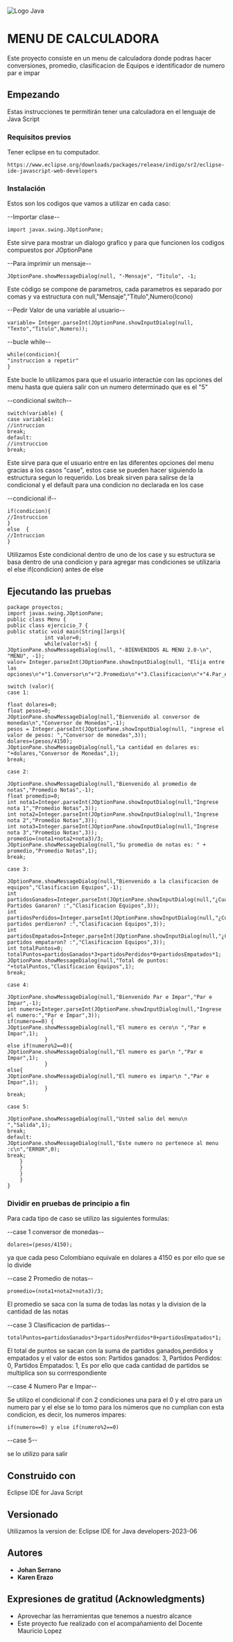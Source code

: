 ![Logo Java](https://seeklogo.com/images/J/java-logo-7833D1D21A-seeklogo.com.png)

# MENU DE CALCULADORA

Este proyecto consiste en un menu de calculadora donde podras hacer conversiones, 
promedio, clasificacion de Equipos e identificador de numero par e impar

## Empezando

Estas instrucciones te permitirán tener una calculadora en el lenguaje de Java Script

### Requisitos previos

Tener eclipse en tu computador.
```
https://www.eclipse.org/downloads/packages/release/indigo/sr2/eclipse-ide-javascript-web-developers
```

### Instalación

Estos son los codigos que vamos a utilizar en cada caso:

--Importar clase--

```
import javax.swing.JOptionPane;
```
Este sirve para mostrar un dialogo grafico y para que funcionen los codigos compuestos por JOptionPane

--Para imprimir un mensaje--
```
JOptionPane.showMessageDialog(null, "-Mensaje", "Titulo", -1;
```
Este código se compone de parametros, cada parametros es separado por comas y va estructura con null,"Mensaje","Titulo",Numero(Icono)

--Pedir Valor de una variable al usuario--
```
variable= Integer.parseInt(JOptionPane.showInputDialog(null, "Texto","Titulo",Numero));
```
--bucle while--
```
while(condicion){
"instruccion a repetir"
}
```
Este bucle lo utilizamos para que el usuario interactúe con las opciones del menu hasta que quiera salir con un numero determinado que es el "5"

--condicional switch--
```
switch(variable) {
case variable1:
//intruccion
break;
default:
//instruccion
break;
```
Este sirve para que el usuario entre en las diferentes opciones del menu gracias a los casos "case", estos case se pueden hacer siguiendo la estructura segun lo requerido. Los break sirven para salirse de la condicional y el default para una condicion no declarada en los case

--condicional if--
```
if(condicion){
//Instruccion
}
else  {
//Intruccion
}
```
Utilizamos Este condicional dentro de uno de los case y su estructura se basa dentro de una condicion y para agregar mas condiciones se utilizaria el else if(condicion) antes de else



## Ejecutando las pruebas
```
package proyectos;
import javax.swing.JOptionPane;
public class Menu {
public class ejercicio_7 {
public static void main(String[]args){
			int valor=0;
			while(valor!=5) {
JOptionPane.showMessageDialog(null, "-BIENVENIDOS AL MENU 2.0-\n", "MENU", -1);
valor= Integer.parseInt(JOptionPane.showInputDialog(null, "Elija entre las opciones\n"+"1.Conversor\n"+"2.Promedio\n"+"3.Clasificacion\n"+"4.Par_e_Impar\n"+"5.Salir\n","MENU",3));
			 
switch (valor){
case 1:

float dolares=0;
float pesos=0;
JOptionPane.showMessageDialog(null,"Bienvenido al conversor de monedas\n","Conversor de Monedas",-1);
pesos = Integer.parseInt(JOptionPane.showInputDialog(null, "ingrese el valor de pesos: ","Conversor de monedas",3));
dolares=(pesos/4150);
JOptionPane.showMessageDialog(null,"La cantidad en dolares es: "+dolares,"Conversor de Monedas",1);
break;
				
case 2:
				
JOptionPane.showMessageDialog(null,"Bienvenido al promedio de notas","Promedio Notas",-1);
float promedio=0;
int nota1=Integer.parseInt(JOptionPane.showInputDialog(null,"Ingrese nota 1","Promedio Notas",3));
int nota2=Integer.parseInt(JOptionPane.showInputDialog(null,"Ingrese nota 2","Promedio Notas",3));
int nota3=Integer.parseInt(JOptionPane.showInputDialog(null,"Ingrese nota 3","Promedio Notas",3));
promedio=(nota1+nota2+nota3)/3;
JOptionPane.showMessageDialog(null,"Su promedio de notas es: " + promedio,"Promedio Notas",1);
break;
				
case 3:

JOptionPane.showMessageDialog(null,"Bienvenido a la clasificacion de equipos","Clasificacion Equipos",-1);
int partidosGanados=Integer.parseInt(JOptionPane.showInputDialog(null,"¿Cuantos Partidos Ganaron? :","Clasificacion Equipos",3));
int partidosPerdidos=Integer.parseInt(JOptionPane.showInputDialog(null,"¿Cuantos partidos perdieron? :","Clasificacion Equipos",3));
int partidosEmpatados=Integer.parseInt(JOptionPane.showInputDialog(null,"¿Cuantos partidos empataron? :","Clasificacion Equipos",3));
int totalPuntos=0;
totalPuntos=partidosGanados*3+partidosPerdidos*0+partidosEmpatados*1;
JOptionPane.showMessageDialog(null,"Total de puntos: "+totalPuntos,"Clasificacion Equipos",1);
break;

case 4:

JOptionPane.showMessageDialog(null,"Bienvenido Par e Impar","Par e Impar",-1);
int numero=Integer.parseInt(JOptionPane.showInputDialog(null,"Ingrese el numero:","Par e Impar",3));
if(numero==0) {
JOptionPane.showMessageDialog(null,"El numero es cero\n ","Par e Impar",1);
			}
else if(numero%2==0){
JOptionPane.showMessageDialog(null,"El numero es par\n ","Par e Impar",1);	
			}
else{
JOptionPane.showMessageDialog(null,"El numero es impar\n ","Par e Impar",1);
			}
break;
			
case 5:

JOptionPane.showMessageDialog(null,"Usted salio del menu\n ","Salida",1);
break;
default:
JOptionPane.showMessageDialog(null,"Este numero no pertenece al menu :c\n","ERROR",0);
break;
	}
	}
	}
	}
}
```

### Dividir en pruebas de principio a fin

Para cada tipo de caso se utilizo las siguientes formulas:

--case 1 conversor de monedas--
```
dolares=(pesos/4150);
```
ya que cada peso Colombiano equivale en dolares a 4150 es por ello que se lo divide

--case 2 Promedio de notas--
```
promedio=(nota1+nota2+nota3)/3;
```
El promedio se saca con la suma de todas las notas y la division de la cantidad de las notas

--case 3 Clasificacion de partidas--
```
totalPuntos=partidosGanados*3+partidosPerdidos*0+partidosEmpatados*1;
```
El total de puntos se sacan con la suma de partidos ganados,perdidos y empatados y el valor de estos son:
Partidos ganados: 3, 
 Partidos Perdidos: 0, 
 Partidos Empatados: 1, 
Es por ello que cada cantidad de partidos se multiplica son su corrrespondiente

--case 4 Numero Par e Impar--

Se utilizo el condicional if con 2 condiciones una para el 0 y el otro para un numero par y el else se lo tomo para los números que no cumplian con esta condicion, es decir, los numeros impares:
```
if(numero==0) y else if(numero%2==0)
```

--case 5-- 

se lo utilizo para salir

## Construido con

Eclipse IDE for Java Script

## Versionado

Utilizamos la version de: Eclipse IDE for Java developers-2023-06

## Autores

* **Johan Serrano**
* **Karen Erazo** 

## Expresiones de gratitud (Acknowledgments)

* Aprovechar las herramientas que tenemos a nuestro alcance 
* Este proyecto fue realizado con el acompañamiento del Docente Mauricio Lopez 

